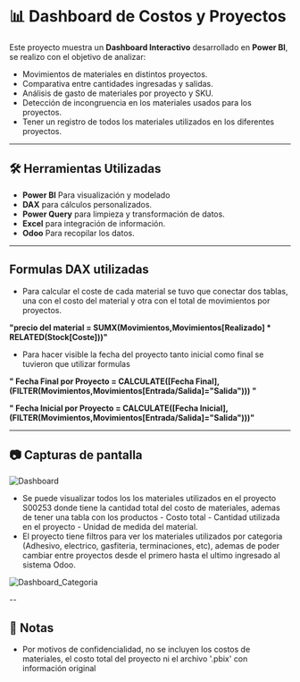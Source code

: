 # 📊 Dashboard de Costos y Proyectos

Este proyecto muestra un **Dashboard Interactivo** desarrollado en **Power BI**, se realizo con el objetivo de analizar:
- Movimientos de materiales en distintos proyectos.
- Comparativa entre cantidades ingresadas y salidas.
- Análisis de gasto de materiales por proyecto y SKU.
- Detección de incongruencia en los materiales usados para los proyectos.
- Tener un registro de todos los materiales utilizados en los diferentes proyectos.


---


## 🛠️ Herramientas Utilizadas
- **Power BI** Para visualización y modelado
- **DAX** para cálculos personalizados.
- **Power Query** para limpieza y transformación de datos.
- **Excel** para integración de información.
- **Odoo** Para recopilar los datos.


---


## Formulas DAX utilizadas
- Para calcular el coste de cada material se tuvo que conectar dos tablas, una con el costo del material y otra con el total de movimientos por proyectos.
  
**"precio del material = SUMX(Movimientos,Movimientos[Realizado] * RELATED(Stock[Coste]))"**

- Para hacer visible la fecha del proyecto tanto inicial como final se tuvieron que utilizar formulas
  
**" Fecha Final por Proyecto = CALCULATE([Fecha Final],
  (FILTER(Movimientos,Movimientos[Entrada/Salida]="Salida"))) "**

**" Fecha Inicial por Proyecto = CALCULATE([Fecha Inicial],
  (FILTER(Movimientos,Movimientos[Entrada/Salida]="Salida")))"**

  
---


## 📷 Capturas de pantalla


![Dashboard](https://github.com/user-attachments/assets/52bc2c54-2c11-49a3-9b4d-48bc7eea5858)

- Se puede visualizar todos los los materiales utilizados en el proyecto S00253 donde tiene la cantidad total del costo de materiales, ademas de tener una tabla con los productos - Costo total - Cantidad utilizada en el proyecto - Unidad de medida del material. 
- El proyecto tiene filtros para ver los materiales utilizados por categoria (Adhesivo, electrico, gasfiteria, terminaciones, etc), ademas de poder cambiar entre proyectos desde el primero hasta el ultimo ingresado al sistema Odoo.

![Dashboard_Categoria](https://github.com/user-attachments/assets/6a436ceb-c8e6-463d-9d40-5d9d20a02294)


--


## 📌 Notas
- Por motivos de confidencialidad, no se incluyen los costos de materiales, el costo total del proyecto ni el archivo '.pbix' con información original
  
